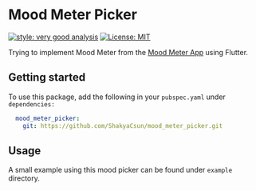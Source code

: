 # Mood Meter Picker

[![style: very good analysis][very_good_analysis_badge]][very_good_analysis_link]
[![License: MIT][license_badge]][license_link]

Trying to implement Mood Meter from the [Mood Meter App][mood_meter_app_link] using Flutter.

## Getting started

To use this package, add the following in your `pubspec.yaml` under `dependencies:`

```yaml
  mood_meter_picker:
    git: https://github.com/ShakyaCsun/mood_meter_picker.git
```

## Usage

A small example using this mood picker can be found under `example` directory.

[mood_meter_app_link]: https://moodmeterapp.com/
[license_badge]: https://img.shields.io/badge/license-MIT-blue.svg
[license_link]: https://opensource.org/licenses/MIT
[very_good_analysis_badge]: https://img.shields.io/badge/style-very_good_analysis-B22C89.svg
[very_good_analysis_link]: https://pub.dev/packages/very_good_analysis
